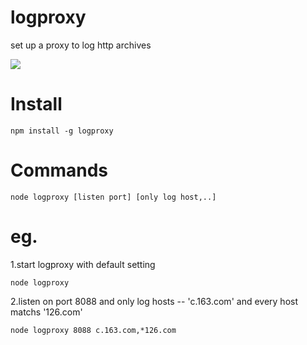 logproxy
========
set up a proxy to log http archives

<img src="https://lh4.googleusercontent.com/-LLOq43DK_9g/UtrewcMwPDI/AAAAAAAAI2o/6k_98Lyk1BI/w954-h551-no/Snip20140119_71.png"/>

Install
========
```shell
npm install -g logproxy
````

Commands
=========
```shell
node logproxy [listen port] [only log host,..]
```

eg.
=====
1.start logproxy with default setting
```shell
node logproxy
```
2.listen on port 8088 and only log hosts -- 'c.163.com' and every host matchs '126.com'
```shell
node logproxy 8088 c.163.com,*126.com
```